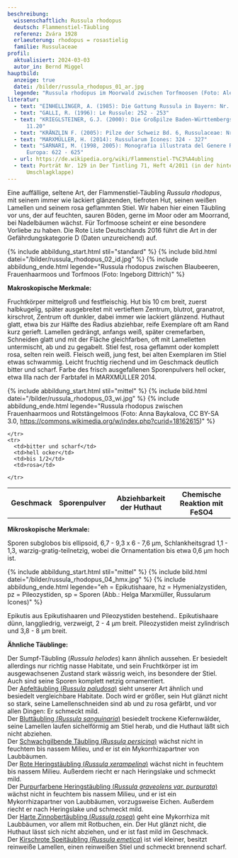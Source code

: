 ```yaml
---
beschreibung:
  wissenschaftlich: Russula rhodopus
  deutsch: Flammenstiel-Täubling
  referenz: Zvára 1928
  erlaeuterung: rhodopus = rosastielig
  familie: Russulaceae
profil:
  aktualisiert: 2024-03-03
  autor_in: Bernd Miggel
hauptbild:
  anzeige: true
  datei: /bilder/russula_rhodopus_01_ar.jpg
  legende: "Russula rhodopus im Moorwald zwischen Torfmoosen (Foto: Alexander Reichert)"
literatur:
  - text: "EINHELLINGER, A. (1985): Die Gattung Russula in Bayern: Nr. 122"
  - text: "GALLI, R. (1996): Le Russule: 252 - 253"
  - text: "KRIEGLSTEINER, G.J. (2000): Die Großpilze Baden-Württembergs, Bd. 2: Nr.
      11.20"
  - text: "KRÄNZLIN F. (2005): Pilze der Schweiz Bd. 6, Russulaceae: Nr. 190"
  - text: "MARXMÜLLER, H. (2014): Russularum Icones: 324 - 327"
  - text: "SARNARI, M. (1998, 2005): Monografia illustrata del Genere Russula in
      Europa: 622 - 625"
  - url: https://de.wikipedia.org/wiki/Flammenstiel-T%C3%A4ubling
  - text: Porträt Nr. 129 in Der Tintling 71, Heft 4/2011 (in der hinteren
      Umschlagklappe)
---
```

Eine auffällige, seltene Art, der Flammenstiel-Täubling *Russula rhodopus*, mit seinem immer wie lackiert glänzenden, tiefroten Hut, seinen weißen Lamellen und seinem rosa geflammten Stiel. Wir haben hier einen Täubling vor uns, der auf feuchten, sauren Böden, gerne im Moor oder am Moorrand, bei Nadelbäumen wächst. Für Torfmoose scheint er eine besondere Vorliebe zu haben. Die Rote Liste Deutschlands 2016 führt die Art in der Gefährdungskategorie D (Daten unzureichend) auf.

{% include abbildung_start.html stil="standard" %}
{% include bild.html datei="/bilder/russula_rhodopus_02_id.jpg" %}
{% include abbildung_ende.html legende="Russula rhodopus zwischen Blaubeeren, Frauenhaarmoos und Torfmoos (Foto: Ingeborg Dittrich)" %}

**Makroskopische Merkmale:**

Fruchtkörper mittelgroß und festfleischig. Hut bis 10 cm breit, zuerst halbkugelig, später ausgebreitet mit vertieftem Zentrum, blutrot, granatrot, kirschrot, Zentrum oft dunkler, dabei immer wie lackiert glänzend. Huthaut glatt, etwa bis zur Hälfte des Radius abziehbar, reife Exemplare oft am Rand kurz gerieft. Lamellen gedrängt, anfangs weiß, später cremefarben, Schneiden glatt und mit der Fläche gleichfarben, oft mit Lamelletten untermischt, ab und zu gegabelt. Stiel fest, rosa geflammt oder komplett rosa, selten rein weiß. Fleisch weiß, jung fest, bei alten Exemplaren im Stiel etwas schwammig. Leicht fruchtig riechend und im Geschmack deutlich bitter und scharf. Farbe des frisch ausgefallenen Sporenpulvers hell ocker, etwa IIIa nach der Farbtafel in MARXMÜLLER 2014.

{% include abbildung_start.html stil="mittel" %}
{% include bild.html datei="/bilder/russula_rhodopus_03_wi.jpg" %}
{% include abbildung_ende.html legende="Russula rhodopus zwischen Frauenhaarmoos und Rotstängelmoos (Foto: Anna Baykalova, CC BY-SA 3.0, https://commons.wikimedia.org/w/index.php?curid=18162615)" %}

<div class="table-responsive">
  <table class="table taeubling">
    <tr>
      <th rowspan="2">Geschmack</th>
      <th rowspan="2">Sporenpulver</th>
      <th rowspan="2">Abziehbarkeit der Huthaut</th>
      <th colspan="3" class="text-center">Chemische Reaktion mit FeSO4</th>
    </tr>
    <tr>
      
      
    </tr>
    <tr>
      <td>bitter und scharf</td>
      <td>hell ocker</td>
      <td>bis 1/2</td>
      <td>rosa</td>
       
    </tr>
  </table>
</div>

**Mikroskopische Merkmale:**

Sporen subglobos bis ellipsoid, 6,7 - 9,3 x 6 - 7,6 µm, Schlankheitsgrad 1,1 - 1,3, warzig-gratig-teilnetzig, wobei die Ornamentation bis etwa 0,6 µm hoch ist.

{% include abbildung_start.html stil="mittel" %}
{% include bild.html datei="/bilder/russula_rhodopus_04_hmx.jpg" %}
{% include abbildung_ende.html legende="eh = Epikutishaare, hz = Hymenialzystiden, pz = Pileozystiden, sp = Sporen (Abb.: Helga Marxmüller, Russularum Icones)" %}

Epikutis aus Epikutishaaren und Pileozystiden bestehend.. Epikutishaare dünn, langgliedrig, verzweigt, 2 - 4 µm breit.  Pileozystiden meist zylindrisch und 3,8 - 8 µm breit. 

**Ähnliche Täublinge:**

Der Sumpf-Täubling (*Russula helodes*) kann ähnlich aussehen. Er besiedelt allerdings nur richtig nasse Habitate, und sein Fruchtkörper ist im ausgewachsenen Zustand stark wässrig weich, ins besondere der Stiel. Auch sind seine Sporen komplett netzig ornamentiert.  
Der [Apfeltäubling (*Russula paludosa*)](/pilze/russula-paludosa-apfeltäubling) sieht unserer Art ähnlich und besiedelt vergleichbare Habitate. Doch wird er größer, sein Hut glänzt nicht so stark, seine Lamellenschneiden sind ab und zu rosa gefärbt, und vor allen Dingen: Er schmeckt mild.  
Der [Bluttäubling (*Russula sanguinaria*)](/pilze/russula-sanguinaria-blutroter-täubling-bluttäubling) besiedelt trockene Kiefernwälder, seine Lamellen laufen sichelförmig am Stiel herab, und die Huthaut läßt sich nicht abziehen.  
Der [Schwachgilbende Täubling (*Russula persicina*)](/pilze/russula-persicina-schwachfleckender-täubling) wächst nicht in feuchtem bis nassem Milieu, und er ist ein Mykorrhizapartner von Laubbäumen.  
Der [Rote Heringstäubling (*Russula xerampelina*)](/pilze/russula-xerampelina-roter-heringstäubling) wächst nicht in feuchtem bis nassem Milieu. Außerdem riecht er nach Heringslake und schmeckt mild.  
Der [Purpurfarbene Heringstäubling (*Russula graveolens var. purpurata*)](/pilze/russula-graveolens-var-purpurata-purpurfarbener-heringstäubling) wächst nicht in feuchtem bis nassem Milieu, und er ist ein Mykorrhizapartner von Laubbäumen, vorzugsweise Eichen. Außerdem riecht er nach Heringslake und schmeckt mild.  
Der [Harte Zinnobertäubling (*Russula rosea*)](/pilze/russula-rosea-harter-zinnobertäubling) geht eine Mykorrhiza mit Laubbäumen, vor allem mit Rotbuchen, ein. Der Hut glänzt nicht, die Huthaut lässt sich nicht abziehen, und er ist fast mild im Geschmack.  
Der [Kirschrote Speitäubling (*Russula emetica*)](/pilze/russula-emetica-kirschroter-speitäubling) ist viel kleiner, besitzt reinweiße Lamellen, einen reinweißen Stiel und schmeckt brennend scharf.